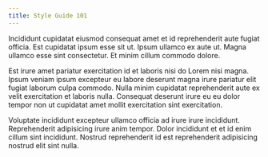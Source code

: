 ```yaml
---
title: Style Guide 101
---
```


Incididunt cupidatat eiusmod consequat amet et id reprehenderit aute fugiat officia. Est cupidatat ipsum esse sit ut. Ipsum ullamco ex aute ut. Magna ullamco esse sint consectetur. Et minim cillum commodo dolore.

Est irure amet pariatur exercitation id et laboris nisi do Lorem nisi magna. Ipsum veniam ipsum excepteur eu labore deserunt magna irure pariatur elit fugiat laborum culpa commodo. Nulla minim cupidatat reprehenderit aute ex velit exercitation et laboris nulla. Consequat deserunt irure eu eu dolor tempor non ut cupidatat amet mollit exercitation sint exercitation.

Voluptate incididunt excepteur ullamco officia ad irure irure incididunt. Reprehenderit adipisicing irure anim tempor. Dolor incididunt et et id enim cillum sint incididunt. Nostrud reprehenderit id est reprehenderit adipisicing nostrud elit sint nulla.